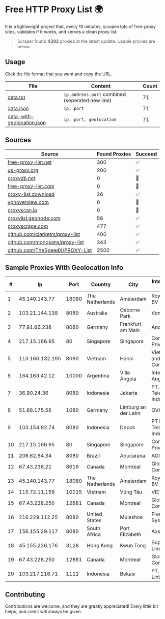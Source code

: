 
# Free HTTP Proxy List 🌍

It is a lightweight project that, every 10 minutes, scrapes lots of free-proxy sites, validates if it works, and serves a clean proxy list.


> Scraper found **4302** proxies at the latest update. Usable proxies are below.

## Usage

Click the file format that you want and copy the URL.


|File|Content|Count|
|----|-------|-----|
|[data.txt](https://raw.githubusercontent.com/themiralay/Proxy-List-World/master/data.txt)|`ip_address:port` combined (seperated new line)|71|
|[data.json](https://raw.githubusercontent.com/themiralay/Proxy-List-World/master/data.json)|`ip, port`|71|
|[data-with-geolocation.json](https://raw.githubusercontent.com/themiralay/Proxy-List-World/master/data-with-geolocation.json)|`ip, port, geolocation`|71|

## Sources

|Source|Found Proxies|Succeed|
|------|-------------|-------|
|[free-proxy-list.net](https://free-proxy-list.net)|300|✅|
|[us-proxy.org](https://www.us-proxy.org)|200|✅|
|[proxydb.net](http://proxydb.net)|0|🚫|
|[free-proxy-list.com](https://free-proxy-list.com/?page=&port=&type%5B%5D=http&type%5B%5D=https&up_time=0&search=Search)|0|🚫|
|[proxy-list.download](https://www.proxy-list.download/HTTP)|26|✅|
|[vpnoverview.com](https://vpnoverview.com/privacy/anonymous-browsing/free-proxy-servers)|0|🚫|
|[proxyscan.io](https://www.proxyscan.io)|0|🚫|
|[proxylist.geonode.com](https://proxylist.geonode.com/api/proxy-list?limit=300&page=1&sort_by=lastChecked&sort_type=desc&protocols=http,https)|56|✅|
|[proxyscrape.com](https://api.proxyscrape.com/v2/?request=displayproxies&protocol=http&timeout=10000&country=all&ssl=all&anonymity=all)|477|✅|
|[github.com/clarketm/proxy-list](https://raw.githubusercontent.com/clarketm/proxy-list/master/proxy-list-raw.txt)|400|✅|
|[github.com/monosans/proxy-list](https://raw.githubusercontent.com/monosans/proxy-list/main/proxies/http.txt)|343|✅|
|[github.com/TheSpeedX/PROXY-List](https://raw.githubusercontent.com/TheSpeedX/PROXY-List/master/http.txt)|2500|✅|


## Sample Proxies With Geolocation Info

|#|Ip|Port|Country|City|Internet Service Provider|
|-|--|----|-------|----|-------------------------|
|1|45.140.143.77|18080|The Netherlands|Amsterdam|RoyaleHosting BV|
|2|103.21.144.138|8080|Australia|Osborne Park|Vonex Pty Ltd|
|3|77.91.66.238|8080|Germany|Frankfurt am Main|Andrii Hrosh|
|4|217.15.166.95|80|Singapore|Singapore|Contabo Asia Private Limited|
|5|113.160.132.195|8080|Vietnam|Hanoi|VietNam Post and Telecom Corporation|
|6|164.163.42.12|10000|Argentina|Villa Ángela|Interret Villa Angela SRL|
|7|36.90.24.36|8080|Indonesia|Jakarta|PT. Telekomunikasi Indonesia|
|8|51.68.175.56|1080|Germany|Limburg an der Lahn|OVH SAS|
|9|103.154.92.74|8080|Indonesia|Depok|PT Mora Telematika Indonesia|
|10|217.15.166.95|80|Singapore|Singapore|Contabo Asia Private Limited|
|11|206.62.64.34|8080|Brazil|Apucarana|AGIS|
|12|67.43.236.21|8619|Canada|Montreal|GloboTech Communications|
|13|45.140.143.77|18080|The Netherlands|Amsterdam|RoyaleHosting BV|
|14|115.72.11.159|10015|Vietnam|Vũng Tàu|VIETELmetro|
|15|67.43.228.250|12881|Canada|Montreal|GloboTech Communications|
|16|216.229.112.25|8080|United States|Muleshoe|Five Area Systems, LLC|
|17|156.155.29.117|8080|South Africa|Port Elizabeth|AxxessNetworks|
|18|45.155.226.176|3128|Hong Kong|Kwun Tong|Superhub Limited|
|19|67.43.228.250|12881|Canada|Montreal|GloboTech Communications|
|20|103.217.216.71|1111|Indonesia|Bekasi|PT. Infotama Lintas Global|



## Contributing

Contributions are welcome, and they are greatly appreciated! Every
little bit helps, and credit will always be given.

